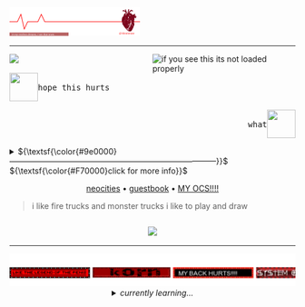 <!-- 
██╗  ██╗ ██████╗ ██╗    ██╗██████╗ ██╗   ██╗    ██╗  ██╗███████╗██╗   ██╗██╗
██║  ██║██╔═══██╗██║    ██║██╔══██╗╚██╗ ██╔╝    ██║  ██║██╔════╝╚██╗ ██╔╝██║
███████║██║   ██║██║ █╗ ██║██║  ██║ ╚████╔╝     ███████║█████╗   ╚████╔╝ ██║
██╔══██║██║   ██║██║███╗██║██║  ██║  ╚██╔╝      ██╔══██║██╔══╝    ╚██╔╝  ╚═╝
██║  ██║╚██████╔╝╚███╔███╔╝██████╔╝   ██║       ██║  ██║███████╗   ██║   ██╗
╚═╝  ╚═╝ ╚═════╝  ╚══╝╚══╝ ╚═════╝    ╚═╝       ╚═╝  ╚═╝╚══════╝   ╚═╝   ╚═╝
I see you're looking into my profile! I hope you find whatever you need, friend.
⠀⠀⠀⠀⠀⠀⠀⠀⠀⠀⠀⠀⠀⠀⠀⠀⠀⠀⠀⠘⣦⠀⠀⢠⡞⠀⠀⢳⠀⠀⠀⠀⠀⠀⠀⠀⠀⠀⠀⠀
⠀⠀⠀⠀⠀⠀⠀⠀⠀⠀⠀⠀⠀⠀⠀⠀⠀⠀⠀⠀⠈⣧⠀⡛⠀⠀⠀⢸⠀⠀⠀⠀⠀⠀⠀⠀⠀⠀⠀⠀
⠀⠀⠀⠀⠀⠀⠀⠀⠀⠀⠀⠀⠀⠀⠀⠀⠀⠀⠀⠀⠀⠹⣿⡁⠀⠀⠀⢼⠀⠀⠀⠀⠀⠀⠀⠀⠀⠀⠀⠀
⠀⠀⠀⠀⠀⠀⠀⠀⠀⠀⠀⠀⢀⡀⠀⠀⣀⡀⠀⠀⠀⢀⡿⣇⠀⠀⠀⢻⡀⠀⠀⠀⠀⠀⠀⠀⠀⠀⠀⠀
⠀⠀⠀⠀⠀⠀⠀⠀⠀⠀⠀⢀⡏⠱⠖⠺⢉⡇⢀⣠⠴⠺⠁⠉⠀⠀⠀⠀⣧⣀⣀⠀⠀⠀⠀⠀⠀⠀⠀⠀
⠀⠀⠀⠀⠀⠀⠀⠀⠀⠀⢀⡞⠀⠀⠀⠀⠀⢹⡉⠓⣦⡤⣀⣀⠀⠀⠀⠀⠀⣀⣈⢩⠟⠀⠀⠀⠀⠀⠀⠀
⠀⠀⠀⠀⠀⠀⠀⠀⠀⢀⡎⠀⠠⠄⠀⠀⠐⠂⣇⠀⣿⡀⠘⠈⣹⢻⡉⠽⢉⡧⠀⠀⠀⠀⠀⠀⠀⠀⠀⠀
⠀⠀⠀⠀⠀⠀⠀⠀⠀⡜⠀⠀⠀⠀⠀⠀⠀⠀⢸⡀⠹⡉⠒⢊⣵⣿⡑⢒⡾⠁⠀⠀⠀⠀⠀⠀⠀⠀⠀⠀
⠀⠀⠀⠀⠀⠀⠀⠀⡸⠁⠀⢏⠀⠀⠀⠀⠀⠀⠀⡇⠀⠉⢲⣦⣤⡴⠒⠉⠀⠀⠀⠀⠀⠀⠀⠀⠀⠀⠀⠀
⠀⠀⠀⠀⠀⠀⢀⡜⠁⠀⠀⢺⡀⠀⠀⠀⠀⠀⠀⡇⠀⢠⠇⢨⡿⣟⢣⡀⠀⠀⠀⠀⠀⠀⠀⠀⠀⠀⠀⠀
⠀⠀⠀⠀⠀⢠⡞⠀⣀⠀⠀⠀⢳⡀⠀⠀⠀⣀⡜⢠⠜⠁⠀⠀⠓⠘⠀⠙⢆⡀⠀⠀⠀⠀⠀⠀⠀⠀⠀⠀
⠀⠀⠀⠀⢀⡿⠀⡼⠁⠀⠀⠀⠀⠉⠓⠒⠋⠁⢽⡆⠀⠦⡀⠀⠀⢀⠴⠁⠈⢱⡀⠀⠀⠀⠀⠀⠀⠀⠀⠀
⠀⠀⠀⠀⣰⣃⣸⠁⠀⠀⠀⠀⠀⠀⠀⠀⠀⢠⠏⠘⠦⣀⠑⣦⣴⣉⣀⠴⠂⠀⠉⠒⢤⣀⡀⠀⠀⠀⠀⠀
⠤⠴⠔⠚⠋⠛⠙⢦⡀⠲⣄⣀⢀⣀⣤⠀⢺⣅⠀⠀⠀⠀⠉⠛⠛⠏⠀⠀⠀⠀⠀⠀⠀⢀⠟⠒⠒⠦⠤⠤
⢀⣀⣀⣀⡄⠀⠀⠀⢧⠀⢼⣀⣁⣀⣠⡇⠸⣄⣙⣦⣀⡀⠀⠀⠀⠀⠀⠀⠀⠀⠀⢀⣰⣛⢦⠤⣄⢀⣀⣀
⡿⠓⠒⡖⠊⠉⢻⡏⠛⢤⣀⠏⠀⠀⠀⠑⠒⠁⠀⢘⣿⣷⡶⠒⠒⠒⢶⣶⣶⠒⠘⡍⢩⣛⡏⠈⠁⠒⠒⠠
⢱⠀⢸⣹⠀⠀⠸⣇⠀⠀⠀⠀⠀⠀⠀⠀⠀⠀⠀⠀⠉⡟⠀⠀⠀⠀⠉⣿⠁⠀⢸⠀⣎⠅⡇⠀⠀⠀⠀⠀
⠈⢧⠀⡟⡄⠀⢠⣯⠀⠀⠀⠀⠀⠀⠀⠀⠀⠀⠀⠀⢀⣿⡆⠀⠀⠀⢠⣟⠀⠀⡜⢠⡏⢰⠁⠀⠀⠀⠀⠀
⠀⢸⡂⢝⡇⠀⠸⠿⠃⠀⠀⠀⠀⠀⠀⠀⠀⠀⠀⠀⠀⠻⠃⠀⠀⠀⠻⠋⠀⠀⡇⣸⠇⢸⠀⠀⠀⠀⠀⠀
⠀⠈⡆⠸⡼⣀⣀⣀⢤⠠⠤⠔⠒⠒⠒⠃⠛⠈⠉⠉⠉⠓⣒⣒⣒⣲⣴⣤⡤⢴⠃⡿⠀⡸⠀⠀⠀⠀⠀⠀
-->

<img src="images/flatline.svg">

<hr>
<img src="https://github.com/serphentized/serphentized/blob/main/images/hugh%20dancy.gif" width="50%" height="50%" align="right" alt="if you see this its not loaded properly">


<a href="https://shinminase.neocities.org/"><img src="https://readme-typing-svg.herokuapp.com?font=CABIN+SKETCH&pause=1000&color=F70000&repeat=false&width=235&lines=TAKE+RESPONSIBILITY."></a>





<p align="left"> <img src="https://files.catbox.moe/9csauy.png" width="50" height="50" align="left"> <kbd><br>hope this hurts<br>&nbsp;  </kbd> </p>


<p align="right"> <img src="https://files.catbox.moe/ytsx5o.png" width="50" height="50" align="right"> <kbd align="right"><br>what<br>&nbsp;  </kbd></p>



<details>

 <summary> ${\textsf{\color{#9e0000}——————————————————————————}}$ 
 <br> ${\textsf{\color{#F70000}click for more info}}$ 
 <br>


 <p align="center"> 
 <a href="https://shinminase.neocities.org/">neocities</a> • 
 <a href="https://www.ultraguest.com/view/1717388758">guestbook</a> •
  <a href="https://toyhou.se/rykuzu/characters/folder:6714012">MY OCS!!!!</a> 
  <br>
  <blockquote> i like fire trucks and monster trucks i like to play and draw </blockquote>
 </p>
</summary>


<li>offtab 99% of the time, whisp to int</li>
<li>i like sitting still and looking pretty. be my friend and c+h</li>
<li>learning web/game dev, artist & occasional ponytowner </li>
</details>

 
<p align="center"><img src="https://komarev.com/ghpvc/?username=shinminase&base=8000&color=9e0000&style=for-the-badge&label=YOU%20ARE%20VISITOR:"></p>

<hr>
<a href="https://github.com/shinminase/marquee"><img src="images/marquee/red.svg"></a>




<div align="center">
<details>
<summary><i>currently learning...</i></summary>
<br>
<table>
  <thead>
    <tr>
      <th>programming languages</th>
      <th>UI frameworks</th>
      <th>programs, engines, IDE, etc.</th>
    </tr>
  </thead>
  <tbody>
    <tr>
      <td> <img src="https://img.shields.io/badge/java-%23ED8B00.svg?style=for-the-badge&logo=openjdk&logoColor=white"> <img src="https://img.shields.io/badge/javascript-%23323330.svg?style=for-the-badge&logo=javascript&logoColor=%23F7DF1E"> <img src="https://img.shields.io/badge/python-3670A0?style=for-the-badge&logo=python&logoColor=ffdd54"> <img src="https://img.shields.io/badge/c%23-%23239120.svg?style=for-the-badge&logo=csharp&logoColor=white"> <img src="https://img.shields.io/badge/c++-%2300599C.svg?style=for-the-badge&logo=c%2B%2B&logoColor=white"> <img src="https://img.shields.io/badge/ruby-%23CC342D.svg?style=for-the-badge&logo=ruby&logoColor=white"><img src="https://img.shields.io/badge/typescript-%23007ACC.svg?style=for-the-badge&logo=typescript&logoColor=white"> <img src="https://img.shields.io/badge/php-%23777BB4.svg?style=for-the-badge&logo=php&logoColor=white"> <img src="https://img.shields.io/badge/lua-%232C2D72.svg?style=for-the-badge&logo=lua&logoColor=white"> <img src="https://img.shields.io/badge/mysql-4479A1.svg?style=for-the-badge&logo=mysql&logoColor=white">
      </td>
      <td>
        <img src="https://img.shields.io/badge/react-%2320232a.svg?style=for-the-badge&logo=react&logoColor=%2361DAFB"> <img src="https://img.shields.io/badge/-AntDesign-%230170FE?style=for-the-badge&logo=ant-design&logoColor=white"> <img src="https://img.shields.io/badge/bootstrap-%238511FA.svg?style=for-the-badge&logo=bootstrap&logoColor=white"> <img src="https://img.shields.io/badge/jquery-%230769AD.svg?style=for-the-badge&logo=jquery&logoColor=white"> <img src="https://img.shields.io/badge/bulma-00D0B1?style=for-the-badge&logo=bulma&logoColor=white">
      </td>
      <td>
       <img src="https://img.shields.io/badge/blender-%23F5792A.svg?style=for-the-badge&logo=blender&logoColor=white"> <img src="https://img.shields.io/badge/Adobe%20After%20Effects-9999FF.svg?style=for-the-badge&logo=Adobe%20After%20Effects&logoColor=white"> <img src="https://img.shields.io/badge/adobe%20photoshop-%2331A8FF.svg?style=for-the-badge&logo=adobe%20photoshop&logoColor=white"> <img src="https://img.shields.io/badge/Eclipse-FE7A16.svg?style=for-the-badge&logo=Eclipse&logoColor=white"> <img src="https://img.shields.io/badge/Visual%20Studio%20Code-0078d7.svg?style=for-the-badge&logo=visual-studio-code&logoColor=white"> <img src="https://img.shields.io/badge/Notepad++-90E59A.svg?style=for-the-badge&logo=notepad%2b%2b&logoColor=black"> <img src="https://img.shields.io/badge/Oracle-F80000?style=for-the-badge&logo=oracle&logoColor=white"> <img src="https://img.shields.io/badge/android%20studio-346ac1?style=for-the-badge&logo=android%20studio&logoColor=white"
      </td>
  </tbody>
</table>

<sub> i am a beginner :] i focus on front-end webdev and gamedev. My dearest Professor if u see this ummm sorry. </3</sub>

</details>
</div>
